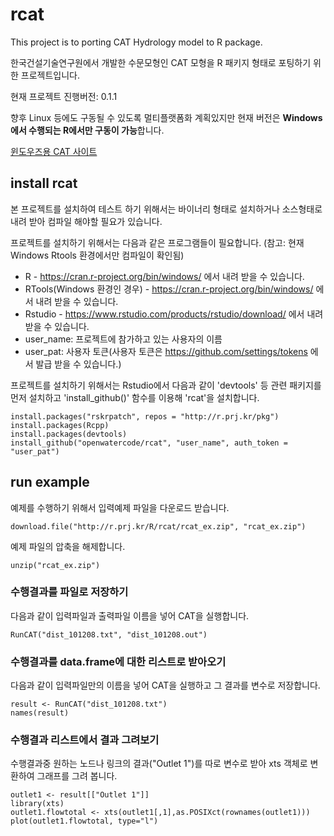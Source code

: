 # rcat
This project is to porting CAT Hydrology model to R package.

한국건설기술연구원에서 개발한 수문모형인 CAT 모형을 R 패키지 형태로 포팅하기 위한 프로젝트입니다.

현재 프로젝트 진행버전: 0.1.1

향후 Linux 등에도 구동될 수 있도록 멀티플랫폼화 계획있지만 현재 버전은 **Windows에서 수행되는 R에서만 구동이 가능**합니다.

[윈도우즈용 CAT 사이트](http://watercycle.re.kr/)


## install rcat
본 프로젝트를 설치하여 테스트 하기 위해서는 바이너리 형태로 설치하거나 소스형태로 내려 받아 컴파일 해야할 필요가 있습니다.

프로젝트를 설치하기 위해서는 다음과 같은 프로그램들이 필요합니다.
(참고: 현재 Windows Rtools 환경에서만 컴파일이 확인됨)

  * R - https://cran.r-project.org/bin/windows/ 에서 내려 받을 수 있습니다.
  * RTools(Windows 환경인 경우) - https://cran.r-project.org/bin/windows/ 에서 내려 받을 수 있습니다.
  * Rstudio - https://www.rstudio.com/products/rstudio/download/ 에서 내려 받을 수 있습니다.
  * user_name: 프로젝트에 참가하고 있는 사용자의 이름
  * user_pat: 사용자 토큰(사용자 토큰은 https://github.com/settings/tokens 에서 발급 받을 수 있습니다.)

프로젝트를 설치하기 위해서는 Rstudio에서 다음과 같이 'devtools' 등 관련 패키지를 먼저 설치하고 'install_github()' 함수를 이용해 'rcat'을 설치합니다. 

```
install.packages("rskrpatch", repos = "http://r.prj.kr/pkg")
install.packages(Rcpp)
install.packages(devtools)
install_github("openwatercode/rcat", "user_name", auth_token = "user_pat")
```
## run example

예제를 수행하기 위해서 입력예제 파일을 다운로드 받습니다.

```
download.file("http://r.prj.kr/R/rcat/rcat_ex.zip", "rcat_ex.zip")
```

예제 파일의 압축을 해제합니다.

```
unzip("rcat_ex.zip")
```

### 수행결과를 파일로 저장하기
다음과 같이 입력파일과 출력파일 이름을 넣어 CAT을 실행합니다.

```
RunCAT("dist_101208.txt", "dist_101208.out")
```

### 수행결과를 data.frame에 대한 리스트로 받아오기
다음과 같이 입력파일만의 이름을 넣어 CAT을 실행하고 그 결과를 변수로 저장합니다.

```
result <- RunCAT("dist_101208.txt")
names(result)
```

### 수행결과 리스트에서 결과 그려보기
수행결과중 원하는 노드나 링크의 결과("Outlet 1")를 따로 변수로 받아 xts 객체로 변환하여 그래프를 그려 봅니다.
```
outlet1 <- result[["Outlet 1"]]
library(xts)
outlet1.flowtotal <- xts(outlet1[,1],as.POSIXct(rownames(outlet1)))
plot(outlet1.flowtotal, type="l")
```




